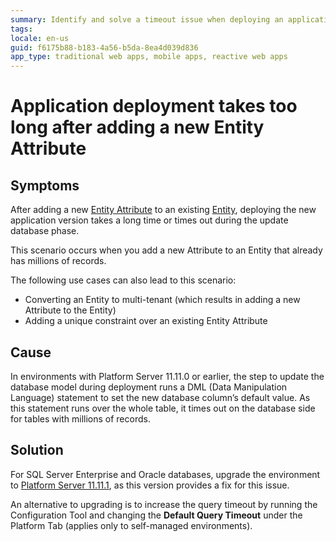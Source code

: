 ```yaml
---
summary: Identify and solve a timeout issue when deploying an application after adding a new Entity Attribute.
tags:
locale: en-us
guid: f6175b88-b183-4a56-b5da-8ea4d039d836
app_type: traditional web apps, mobile apps, reactive web apps
---
```


# Application deployment takes too long after adding a new Entity Attribute

## Symptoms

After adding a new [Entity Attribute](https://success.outsystems.com/Documentation/11/Reference/OutSystems_Language/Data/Modeling_Data/Entity_Attribute) to an existing [Entity](https://success.outsystems.com/Documentation/11/Reference/OutSystems_Language/Data/Modeling_Data/Entity), deploying the new application version takes a long time or times out during the update database phase.

This scenario occurs when you add a new Attribute to an Entity that already has millions of records.

The following use cases can also lead to this scenario:

* Converting an Entity to multi-tenant (which results in adding a new Attribute to the Entity)
* Adding a unique constraint over an existing Entity Attribute

## Cause

In environments with Platform Server 11.11.0 or earlier, the step to update the database model during deployment runs a DML (Data Manipulation Language) statement to set the new database column’s default value. As this statement runs over the whole table, it times out on the database side for tables with millions of records.

## Solution

For SQL Server Enterprise and Oracle databases, upgrade the environment to [Platform Server 11.11.1](https://success.outsystems.com/Support/Release_Notes/11/Platform_Server#Platform_Server_11.11.1), as this version provides a fix for this issue.

An alternative to upgrading is to increase the query timeout by running the Configuration Tool and changing the **Default Query Timeout** under the Platform Tab (applies only to self-managed environments).
